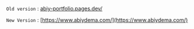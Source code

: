 ```Old version``` : [abiy-portfolio.pages.dev/](https://abiy-portfolio.pages.dev/)

```New Version``` : [https://www.abiydema.com/](https://www.abiydema.com/)
